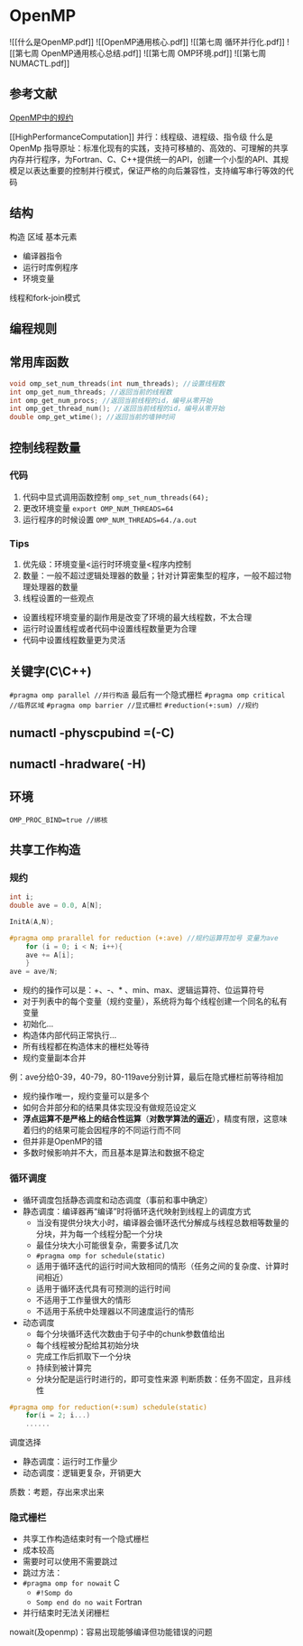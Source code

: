 # OpenMP
![[什么是OpenMP.pdf]]
![[OpenMP通用核心.pdf]]
![[第七周 循环并行化.pdf]]
![[第七周 OpenMP通用核心总结.pdf]]
![[第七周 OMP环境.pdf]]
![[第七周 NUMACTL.pdf]]

## 参考文献
[OpenMP中的规约](https://blog.csdn.net/SHU15121856/article/details/79350474)

[[HighPerformanceComputation]]
并行：线程级、进程级、指令级
什么是OpenMp
指导原址：标准化现有的实践，支持可移植的、高效的、可理解的共享内存并行程序，为Fortran、C、C++提供统一的API，创建一个小型的API、其规模足以表达重要的控制并行模式，保证严格的向后兼容性，支持编写串行等效的代码
## 结构
构造
区域
基本元素
+ 编译器指令
+ 运行时库例程序
+ 环境变量

线程和fork-join模式
## 编程规则

## 常用库函数
```C
void omp_set_num_threads(int num_threads); //设置线程数
int omp_get_num_threads; //返回当前的线程数
int omp_get_num_procs; //返回当前线程的id，编号从零开始
int omp_get_thread_num(); //返回当前线程的id，编号从零开始
double omp_get_wtime(); //返回当前的墙钟时间
```

## 控制线程数量
### 代码
1. 代码中显式调用函数控制
`omp_set_num_threads(64);`
2. 更改环境变量
`export OMP_NUM_THREADS=64`
3. 运行程序的时候设置
`OMP_NUM_THREADS=64./a.out`

### Tips
1. 优先级：环境变量<运行时环境变量<程序内控制
2. 数量：一般不超过逻辑处理器的数量；针对计算密集型的程序，一般不超过物理处理器的数量
3. 线程设置的一些观点
+  设置线程环境变量的副作用是改变了环境的最大线程数，不太合理
+  运行时设置线程或者代码中设置线程数量更为合理
+  代码中设置线程数量更为灵活

## 关键字(C\C++)
`#pragma omp parallel //并行构造` 最后有一个隐式栅栏
`#pragma omp critical //临界区域`
`#pragma omp barrier //显式栅栏`
`#reduction(+:sum) //规约`

## numactl -physcpubind =(-C)
## numactl -hradware( -H)

## 环境
`OMP_PROC_BIND=true //绑核`

## 共享工作构造
### 规约
```C
int i;
double ave = 0.0, A[N];

InitA(A,N);

#pragma omp prarallel for reduction (+:ave) //规约运算符加号 变量为ave
	for (i = 0; i < N; i++){
	ave += A[i];
	}
ave = ave/N;
```
+  规约的操作可以是：+、-、* 、min、max、逻辑运算符、位运算符号
+  对于列表中的每个变量（规约变量），系统将为每个线程创建一个同名的私有变量
+  初始化...
+  构造体内部代码正常执行...
+  所有线程都在构造体末的栅栏处等待
+  规约变量副本合并

例：ave分给0-39，40-79，80-119ave分别计算，最后在隐式栅栏前等待相加

+  规约操作唯一，规约变量可以是多个
+  如何合并部分和的结果具体实现没有做规范设定义
+  **浮点运算不是严格上的结合性运算**（**对数学算法的逼近**），精度有限，这意味着归约的结果可能会因程序的不同运行而不同
+  但并非是OpenMP的错
+  多数时候影响并不大，而且基本是算法和数据不稳定

### 循环调度
+  循环调度包括静态调度和动态调度（事前和事中确定）
+  静态调度：编译器再“编译”时将循环迭代映射到线程上的调度方式
	+  当没有提供分块大小时，编译器会循环迭代分解成与线程总数相等数量的分块，并为每一个线程分配一个分块
	+  最佳分块大小可能很复杂，需要多试几次
	+  `#pragma omp for schedule(static)`
	+  适用于循环迭代的运行时间大致相同的情形（任务之间的复杂度、计算时间相近）
	+  适用于循环迭代具有可预测的运行时间
	+  不适用于工作量很大的情形
	+  不适用于系统中处理器以不同速度运行的情形
+  动态调度
	+  每个分块循环迭代次数由于句子中的chunk参数值给出
	+  每个线程被分配给其初始分块
	+  完成工作后抓取下一个分块
	+  持续到被计算完
	+  分块分配是运行时进行的，即可变性来源
判断质数：任务不固定，且非线性
```C
#pragma omp for reduction(+:sum) schedule(static)
	for(i = 2; i...)
	......
```

调度选择
+  静态调度：运行时工作量少
+  动态调度：逻辑更复杂，开销更大

质数：考题，存出来求出来

### 隐式栅栏
+ 共享工作构造结束时有一个隐式栅栏
+ 成本较高
+ 需要时可以使用不需要跳过
+ 跳过方法：
+ `#pragma omp for nowait` C
	+ `#!Somp do`
	+ `Somp end do no wait` Fortran
+ 并行结束时无法关闭栅栏

nowait(及openmp)：容易出现能够编译但功能错误的问题